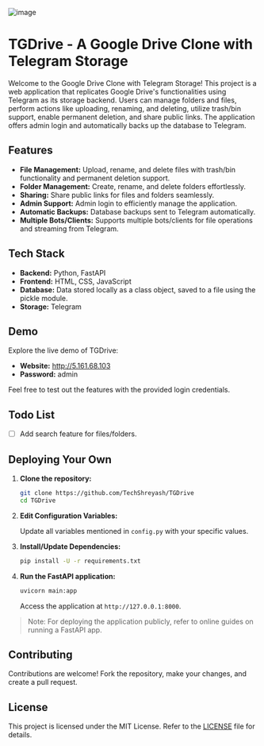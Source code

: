 ![image](https://github.com/TechShreyash/TGDrive/assets/82265247/3746cfc4-4e83-490c-94c1-1d6f208df33f)


# TGDrive - A Google Drive Clone with Telegram Storage

Welcome to the Google Drive Clone with Telegram Storage! This project is a web application that replicates Google Drive's functionalities using Telegram as its storage backend. Users can manage folders and files, perform actions like uploading, renaming, and deleting, utilize trash/bin support, enable permanent deletion, and share public links. The application offers admin login and automatically backs up the database to Telegram.

## Features

- **File Management:** Upload, rename, and delete files with trash/bin functionality and permanent deletion support.
- **Folder Management:** Create, rename, and delete folders effortlessly.
- **Sharing:** Share public links for files and folders seamlessly.
- **Admin Support:** Admin login to efficiently manage the application.
- **Automatic Backups:** Database backups sent to Telegram automatically.
- **Multiple Bots/Clients:** Supports multiple bots/clients for file operations and streaming from Telegram.

## Tech Stack

- **Backend:** Python, FastAPI
- **Frontend:** HTML, CSS, JavaScript
- **Database:** Data stored locally as a class object, saved to a file using the pickle module.
- **Storage:** Telegram

## Demo

Explore the live demo of TGDrive:

- **Website:** http://5.161.68.103
- **Password:** admin

Feel free to test out the features with the provided login credentials.

## Todo List

- [ ] Add search feature for files/folders.

## Deploying Your Own

1. **Clone the repository:**

    ```bash
    git clone https://github.com/TechShreyash/TGDrive
    cd TGDrive
    ```

2. **Edit Configuration Variables:**

    Update all variables mentioned in `config.py` with your specific values.

3. **Install/Update Dependencies:**

    ```bash
    pip install -U -r requirements.txt
    ```

4. **Run the FastAPI application:**

    ```bash
    uvicorn main:app
    ```

    Access the application at `http://127.0.0.1:8000`.

> Note: For deploying the application publicly, refer to online guides on running a FastAPI app.

## Contributing

Contributions are welcome! Fork the repository, make your changes, and create a pull request.

## License

This project is licensed under the MIT License. Refer to the [LICENSE](LICENSE) file for details.
